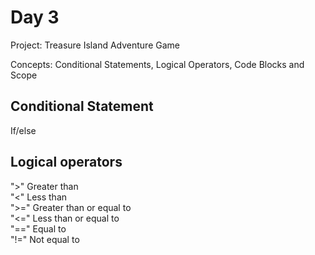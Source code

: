 # Day 3

Project: Treasure Island Adventure Game

Concepts: Conditional Statements, Logical Operators, Code Blocks and Scope

## Conditional Statement

If/else

## Logical operators
">" Greater than <br>
"<" Less than <br>
">=" Greater than or equal to <br>
"<=" Less than or equal to<br>
"==" Equal to<br>
"!=" Not equal to<br>

